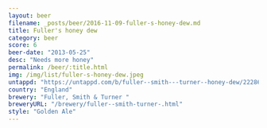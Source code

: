```yaml
---
layout: beer
filename: _posts/beer/2016-11-09-fuller-s-honey-dew.md
title: Fuller's honey dew
category: beer
score: 6
beer-date: "2013-05-25"
desc: "Needs more honey"
permalink: /beer/:title.html
img: /img/list/fuller-s-honey-dew.jpeg
untappd: "https://untappd.com/b/fuller--smith---turner--honey-dew/22286"
country: "England"
brewery: "Fuller, Smith & Turner "
breweryURL: "/brewery/fuller--smith-turner-.html"
style: "Golden Ale"
---
```

